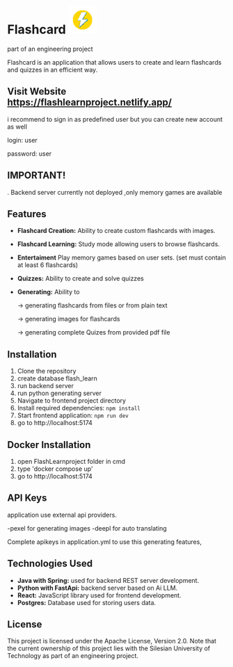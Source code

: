 # Flashcard ![Flashcard Logo](logo.png)

part of an engineering project

Flashcard is an application that allows users to create and learn flashcards and quizzes in an efficient way.


## Visit Website  https://flashlearnproject.netlify.app/
i recommend to sign in as predefined user but you can create new account as well 

login: user

password: user

## IMPORTANT!
. Backend server currently not deployed ,only memory games are available




## Features

- **Flashcard Creation:** Ability to create custom flashcards with images.
- **Flashcard Learning:** Study mode allowing users to browse flashcards.
- **Entertaiment**  Play memory games based on user sets. (set must contain at least 6 flashcards)
- **Quizzes:** Ability to create and solve quizzes 
- **Generating:** Ability to

  -> generating flashcards from files or from plain text
  
  -> generating images for flashcards
  
  -> generating complete Quizes from provided pdf file
  

## Installation

1. Clone the repository
2. create database flash_learn
3. run backend server
4. run python generating server 
5. Navigate to frontend project directory 
6. Install required dependencies: `npm install`
7. Start frontend application: `npm run dev`
8. go to http://localhost:5174
   
## Docker Installation

1. open FlashLearnproject folder in cmd
2. type 'docker compose up'
3. go to http://localhost:5174

## API Keys
application use external api providers. 

  -pexel for generating images
  -deepl for auto translating
  
Complete apikeys in application.yml to use this generating features,

## Technologies Used

- **Java with Spring:**  used for backend REST server development.
- **Python with FastApi:**  backend server based on Ai LLM.
- **React:** JavaScript library used for frontend development.
- **Postgres:** Database used for storing  users data.




## License

This project is licensed under the Apache License, Version 2.0. Note that the current ownership of this project lies with the Silesian University of Technology as part of an engineering project.



